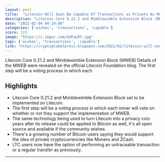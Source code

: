 ```yaml
---
layout: post
title:  "Litecoin Will Soon Be Capable Of Transactions as Private As Monero!"
description: "Litecoin Core 0.21.2 and Mimblewimble Extension Block (MWEB) Details of the MWEB were revealed on the official Litecoin Foundation blog. The first step will be a voting process in which each"
date: "2022-02-04 04:19:08"
categories: ['wishes', 'transactions', 'capable']
score: 123
image: "https://i.imgur.com/GUFuLRY.jpg"
tags: ['wishes', 'transactions', 'capable']
link: "https://cryptoglobalpress.blogspot.com/2022/02/litecoin-will-soon-be-capable-of.html"
---
```


Litecoin Core 0.21.2 and Mimblewimble Extension Block (MWEB) Details of the MWEB were revealed on the official Litecoin Foundation blog. The first step will be a voting process in which each

## Highlights

- Litecoin Core 0.21.2 and Mimblewimble Extension Block set to be implemented on Litecoin.
- The first step will be a voting process in which each miner will vote on whether or not they support the implementation of MWEB.
- The same technology being used to turn Litecoin into a privacy coin years after its release could be applied to Bitcoin as well, it's all open source and available if the community wishes.
- There's a growing number of Bitcoin users saying they would support the idea of private cryptocurrencies like Monero and ZCash.
- LTC users now have the option of performing an untraceable transaction or a regular transfer as previously.

---
